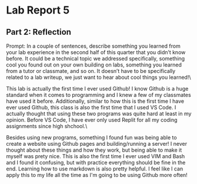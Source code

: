 # Lab Report 5

## Part 2: Reflection
Prompt: In a couple of sentences, describe something you learned from your lab experience in the second half of this quarter that you didn’t know before. It could be a technical topic we addressed specifically, something cool you found out on your own building on labs, something you learned from a tutor or classmate, and so on. It doesn’t have to be specifically related to a lab writeup, we just want to hear about cool things you learned!\

This lab is actually the first time I ever used Github! I know Github is a huge standard when it comes to programming and I knew a few of my classmates have used it before.
Additionally, similar to how this is the first time I have ever used Github, this class is also the first time that I used VS Code. I actually thought that using these two programs was quite hard at least in my opinion. Before VS Code, I have ever only used Replit for all my coding assignments since high shchool.\

Besides using new programs, something I found fun was being able to create a website using Github pages and building/running a server! I never thought about these things and how they work, but being able to
make it myself was prety nice. This is also the first time I ever used VIM and Bash and I found it confusing, but with practice everything should be fine in the end. Learning how to use markdown is also pretty helpful. I feel like I can apply this to my life all the time as I'm going to be using Github more often!
